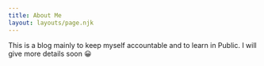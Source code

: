 ```yaml
---
title: About Me
layout: layouts/page.njk
---
```


This is a blog mainly to keep myself accountable and to learn in Public. I will give more details soon 😀
